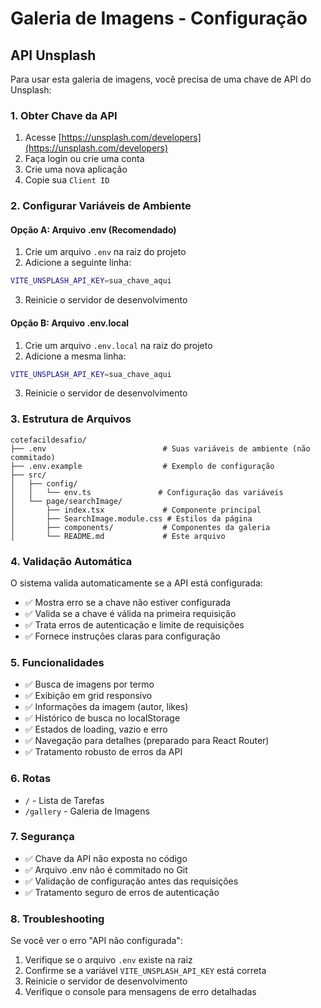 # Galeria de Imagens - Configuração

## API Unsplash

Para usar esta galeria de imagens, você precisa de uma chave de API do Unsplash:

### 1. Obter Chave da API
1. Acesse [https://unsplash.com/developers](https://unsplash.com/developers)
2. Faça login ou crie uma conta
3. Crie uma nova aplicação
4. Copie sua `Client ID`

### 2. Configurar Variáveis de Ambiente

#### Opção A: Arquivo .env (Recomendado)
1. Crie um arquivo `.env` na raiz do projeto
2. Adicione a seguinte linha:
```bash
VITE_UNSPLASH_API_KEY=sua_chave_aqui
```
3. Reinicie o servidor de desenvolvimento

#### Opção B: Arquivo .env.local
1. Crie um arquivo `.env.local` na raiz do projeto
2. Adicione a mesma linha:
```bash
VITE_UNSPLASH_API_KEY=sua_chave_aqui
```
3. Reinicie o servidor de desenvolvimento

### 3. Estrutura de Arquivos
```
cotefacildesafio/
├── .env                          # Suas variáveis de ambiente (não commitado)
├── .env.example                  # Exemplo de configuração
├── src/
│   ├── config/
│   │   └── env.ts               # Configuração das variáveis
│   └── page/searchImage/
│       ├── index.tsx             # Componente principal
│       ├── SearchImage.module.css # Estilos da página
│       ├── components/           # Componentes da galeria
│       └── README.md             # Este arquivo
```

### 4. Validação Automática
O sistema valida automaticamente se a API está configurada:
- ✅ Mostra erro se a chave não estiver configurada
- ✅ Valida se a chave é válida na primeira requisição
- ✅ Trata erros de autenticação e limite de requisições
- ✅ Fornece instruções claras para configuração

### 5. Funcionalidades
- ✅ Busca de imagens por termo
- ✅ Exibição em grid responsivo
- ✅ Informações da imagem (autor, likes)
- ✅ Histórico de busca no localStorage
- ✅ Estados de loading, vazio e erro
- ✅ Navegação para detalhes (preparado para React Router)
- ✅ Tratamento robusto de erros da API

### 6. Rotas
- `/` - Lista de Tarefas
- `/gallery` - Galeria de Imagens

### 7. Segurança
- ✅ Chave da API não exposta no código
- ✅ Arquivo .env não é commitado no Git
- ✅ Validação de configuração antes das requisições
- ✅ Tratamento seguro de erros de autenticação

### 8. Troubleshooting
Se você ver o erro "API não configurada":
1. Verifique se o arquivo `.env` existe na raiz
2. Confirme se a variável `VITE_UNSPLASH_API_KEY` está correta
3. Reinicie o servidor de desenvolvimento
4. Verifique o console para mensagens de erro detalhadas
